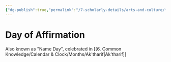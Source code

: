 ```yaml
---
{"dg-publish":true,"permalink":"/7-scholarly-details/arts-and-culture/festivals-and-ceremonies/day-of-affirmation/","noteIcon":""}
---
```


# Day of Affirmation

Also known as "Name Day", celebrated in [[6. Common Knowledge/Calendar & Clock/Months/Ak'tharif\|Ak'tharif]]